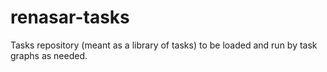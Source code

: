# renasar-tasks
Tasks repository (meant as a library of tasks) to be loaded and run by task graphs as needed.
